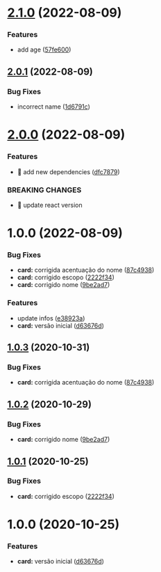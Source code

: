 # [2.1.0](https://github.com/jclondero/card/compare/v2.0.1...v2.1.0) (2022-08-09)


### Features

* add age ([57fe600](https://github.com/jclondero/card/commit/57fe6001dbc4e4dc44f95810435cd1185a6cd3bb))

## [2.0.1](https://github.com/jclondero/card/compare/v2.0.0...v2.0.1) (2022-08-09)


### Bug Fixes

* incorrect name ([1d6791c](https://github.com/jclondero/card/commit/1d6791c379d6675cfddce5817779b4a11261e7d5))

# [2.0.0](https://github.com/jclondero/card/compare/v1.0.0...v2.0.0) (2022-08-09)


### Features

* 🎸 add new dependencies ([dfc7879](https://github.com/jclondero/card/commit/dfc78795689805aef84302cdaed654f17117f007))


### BREAKING CHANGES

* 🧨 update react version

# 1.0.0 (2022-08-09)


### Bug Fixes

* **card:** corrigida acentuação do nome ([87c4938](https://github.com/jclondero/card/commit/87c4938a36ce491e155e56e08df56f962cbacad9))
* **card:** corrigido escopo ([2222f34](https://github.com/jclondero/card/commit/2222f34379e695d7e148a49b8ede8b1ec2d0d31c))
* **card:** corrigido nome ([9be2ad7](https://github.com/jclondero/card/commit/9be2ad73b95433d0ec75697d021d4e324faa9b99))


### Features

* update infos ([e38923a](https://github.com/jclondero/card/commit/e38923ada0efe45a1965b350f46415bdf7b95220))
* **card:** versão inicial ([d63676d](https://github.com/jclondero/card/commit/d63676d2f972414971519c9c78a27db8c8fcbeb7))

## [1.0.3](https://github.com/americoneto1/card/compare/v1.0.2...v1.0.3) (2020-10-31)


### Bug Fixes

* **card:** corrigida acentuação do nome ([87c4938](https://github.com/americoneto1/card/commit/87c4938a36ce491e155e56e08df56f962cbacad9))

## [1.0.2](https://github.com/americoneto1/card/compare/v1.0.1...v1.0.2) (2020-10-29)


### Bug Fixes

* **card:** corrigido nome ([9be2ad7](https://github.com/americoneto1/card/commit/9be2ad73b95433d0ec75697d021d4e324faa9b99))

## [1.0.1](https://github.com/americoneto1/card/compare/v1.0.0...v1.0.1) (2020-10-25)


### Bug Fixes

* **card:** corrigido escopo ([2222f34](https://github.com/americoneto1/card/commit/2222f34379e695d7e148a49b8ede8b1ec2d0d31c))

# 1.0.0 (2020-10-25)


### Features

* **card:** versão inicial ([d63676d](https://github.com/americoneto1/card/commit/d63676d2f972414971519c9c78a27db8c8fcbeb7))

